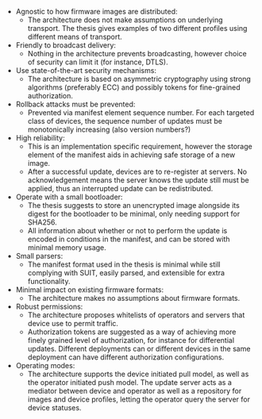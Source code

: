 - Agnostic to how firmware images are distributed:
  - The architecture does not make assumptions on underlying transport. The thesis gives examples of two different profiles using different means of transport.
- Friendly to broadcast delivery:
  - Nothing in the architecture prevents broadcasting, however choice of security can limit it (for instance, DTLS).
- Use state-of-the-art security mechanisms:
  - The architecture is based on asymmetric cryptography using strong algorithms (preferably ECC) and possibly tokens for fine-grained authorization. 
- Rollback attacks must be prevented:
  - Prevented via manifest element sequence number. For each targeted class of devices, the sequence number of updates must be monotonically increasing (also version numbers?)
- High reliability:
  - This is an implementation specific requirement, however the storage element of the manifest aids in achieving safe storage of a new image.
  - After a successful update, devices are to re-register at servers. No acknowledgement means the server knows the update still must be applied, thus an interrupted update can be redistributed.
- Operate with a small bootloader:
  - The thesis suggests to store an unencrypted image alongside its digest for the bootloader to be minimal, only needing support for SHA256.
  - All information about whether or not to perform the update is encoded in conditions in the manifest, and can be stored with minimal memory usage.
- Small parsers:
  - The manifest format used in the thesis is minimal while still complying with SUIT, easily parsed, and extensible for extra functionality.
- Minimal impact on existing firmware formats:
  - The architecture makes no assumptions about firmware formats.
- Robust permissions:
  - The architecture proposes whitelists of operators and servers that device use to permit traffic.
  - Authorization tokens are suggested as a way of achieving more finely grained level of authorization, for instance for differential updates. Different deployments can or different devices in the same deployment can have different authorization configurations.
- Operating modes:
  - The architecture supports the device initiated pull model, as well as the operator initiated push model. The update server acts as a mediator between device and operator as well as a repository for images and device profiles, letting the operator query the server for device statuses.

